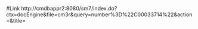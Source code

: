 #Link
http://cmdbappr2:8080/sm7/index.do?ctx=docEngine&file=cm3r&query=number%3D%22C00033714%22&action=&title=